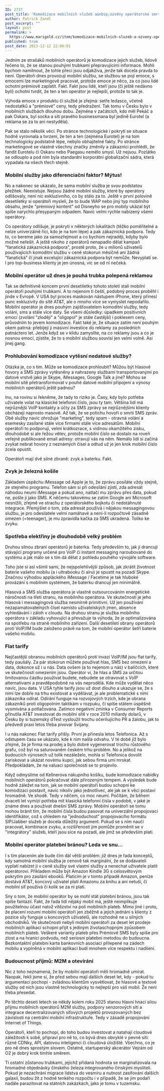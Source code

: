```yaml
---
ID: 2737
post_title: 'Komodizace mobilních služeb a&nbsp;ozvěny operátorské smrti'
author: Patrick Zandl
post_excerpt: ""
layout: post
permalink: >
  https://www.marigold.cz/item/komodizace-mobilnich-sluzeb-a-ozveny-operatorske-smrti
published: true
post_date: 2013-12-12 22:06:01
---
```

Jedním ze strašáků mobilních operátorů je komodizace jejich služeb, lidově řečeno to, že se stanou pouhými trubkami přepravujícími informace. Mohli bychom namítnout, že tohle přeci jsou odjakživa, jenže tak docela pravda to není. Operátoři dnes provozují mobilní službu, se službou se pojí emoce, s emocemi lze marketingově pracovat, protože emoce je něco, za co jsou lidé ochotni prémiově zaplatit. Fakt. Fakt jsou lidé, kteří jsou (či ještě nedávno byli) ochotni tvrdit, že ten a ten operátor je nejlepší, protože to tak je. <!--more-->

Výhoda emoce v produktu či službě je zřejmá: setře ledasco, včetně nedostatků a "prémiové" ceny, tedy předražení. Tak tomu v Česku bylo v mobilních službách dlouhou dobu. Zejména v začátcích, kdo měl Pekáč a pak Oskara, byl socka a sítí pravého businessmana byl jedině Eurotel (a reklama se za to ani nestyděla). 

Pak se stalo několik věcí. Po stránce technologické i pokrytí se situace hodně vyrovnala a tvrzení, že ten a ten (zejména Eurotel) je na tom technologicky podstatně lépe, nebylo obhajitelné fakty. Po stránce marketingové se vlastně všechny značky změnily a zákazníci prohlédli, že fandit Eurotelu či Oskaru nebo Paegasu nemělo smysl. Už nejsou. Pozlátko se odlouplo a pod ním byla standardní korporátní globalizační sádra, která vypadala na všech třech stejně.

<h3>Mobilní služby jako diferenciační faktor? Mýtus!</h3>

No a nakonec se ukázalo, že sama mobilní služba je svou podstatou přežitek. Neexistuje. Nejsou žádné mobilní služby, které by operátory odlišovaly, není nic exkluzivního, co by stálo za to. Ještě v první polovině desetiletky si operátoři mysleli, že to bude WAP nebo jiný typ mobilního obsahu, jenže "prémiový kontent" od Disneyho se pro mobily ukázal být spíše narychlo přesypaným odpadem. Navíc velmi rychle nabízený všemi operátory. 

Co operátory odlišuje, je pokrytí v některých lokalitách (těžko poměřitelné a nelze univerzálně říci, kdo je na tom lépe) a pak zákaznická podpora. Tedy to, co bereme jako za samozřejmost a co bychom nejraději, kdyby bylo možné neřešit.  A ještě nikoho z operátorů nenapadlo dělat kampaň "fanatická zákaznická podpora", prostě proto, že u milionů uživatelů používajících komoditní službu v ceně stokorun měsíčně ani žádná "fanatická" či jinak excelující zákaznická podpora být nemůže. Nevyplatí se. I pro top-business klienty je jen únosná, víc se od ní nečeká. 

<h3>Mobilní operátor už dnes je pouhá trubka polepená reklamou</h3>

Tak se definitivně koncem první desetiletky tohoto století stali mobilní operátoři pouhými trubkami. A to nejenom ti čeští, podobný proces proběhl i jinde v Evropě. V USA byl proces maskován nástupem iPhone, který přinesl punc exkluzivity do sítě AT&T, ale o mnoho více se vymyslet nepodařilo. Mobilní operátor je dnes pouhým zajišťovatelem komoditní služby, tedy volání, sms a stále více daty. Se všemi důsledky: úpadkem positivních emocí (zvolání "zloději" a "oligopol" je stále častější) i poklesem ceny, průvodním to jevem komodizace. Fakt také je, že situace zatím není pouhým okem patrná: přebíjejí ji masivní investice do reklamy za posledních patnáctero let. Jenže když se v klidu zamyslíte, na co reklamy jsou a co je nosnou emocí, zjistíte, že  to s mobilní službou souvisí jen velmi volně. Asi jinej gang. 

<h3>Prohlubování komodizace vytěsní nedatové služby?</h3>

Otázka je, co s tím. Může se komodizace prohloubit? Můžou být hlasové hovory a SMS zprávy vytěsněny a nahrazeny službami transportovanými po datové vrstvě jako je Skype, iMessages, Google Talk a jiné? Mohou se mobilní sítě přetransformovat v pouhé datové mobilní připojení a výnosy mobilních operátorů ještě padnou?

Inu, na rovinu si řekněme, že tady to riziko je. Časy, kdy bylo potřeba uživatele volat na klasické telefonní číslo, jsou ty tam. Většina lidí má nejrůznější VoIP kontakty a účty za SMS zprávy se nejrůznějšími klienty obcházejí naprosto masově. Až tak, že se potichu hovoří o smrti SMS zpráv. Obě služby navíc ohrožuje "marketing", tedy spam - otravná volání a esemesky zasílané stále více firmami stále více adresátům. Mobilní operátoři to podporují, velmi krátkozrace, s vidinou okamžitého zisku, dlouhodobě si ale řežou větev, protože mobilní číslo se dostalo na roveň veřejně publikované email adresy: otravují vás na něm. Nemálo lidí si začíná zvykat nebrat hovory z neznámých čísel a odtud už je jen krok mobilní číslo zcela opustit. 

Operátoři mají dvě silné zbraně: zvyk a baterku. Fakt. 

<h3>Zvyk je železná košile</h3>

Základem úspěchu iMessage od Apple je to, že zprávu posíláte vždy stejně, ze stejného programu. Telefon sám si při odesílání zjistí, zda adresát náhodou neumí iMessage a pokud ano, natlačí mu zprávu přes data, pokud ne, pošle ji jako SMS. K něčemu takovému se zatím Google ani Microsoft nesnížili, zřejmě ve strachu z operátorského bojkotu či nedotáhnuté integrace. Přemýšlet o tom, zda adresát používá i nějakou messagingovou službu, je pro odesilatele velmi namáhavé a není-li rozpočtově zásadně omezen (=teenager), je mu zpravidla kačka za SMS ukradená. Toliko ke zvyku. 

<h3>Spotřeba elektřiny je dlouhodobě velký problém</h3>

Druhou silnou zbraní operátorů je baterka. Tedy především to, jak ji drancují stávající programy určené pro VoIP či instant messaging naroubované do systému a jak málo se s tím dá dělat z pohledu pouhého vývojáře software. 

Toho jste si asi všimli sami, že nejspolehlivější způsob, jak zkrátit životnost baterie vašeho mobilu (a i ultrabooku či airu) je spustit na pozadí Skype. Značnou výhodou appláckého iMessage / Facetime je tak hluboké provázání s mobilním systémem, že baterku drancují jen minimálně.  

Hlasová a SMS služba operátora je vlastně outsourcováním energetické náročnosti na třetí stranu, na mobilního operátora. Ve skutečnosti je jeho hlasová i messagingová služba nesmírně primitivní. Už jen používání nezapamatovatelných čísel namísto uživatelských jmen, absence vyhledávání i záloh v cloudu.  Na druhou stranu je služba mobilního operátora v základu vyhovující a převažuje ta výhoda, že je optimalizována na spotřebu na straně mobilního zařízení. Další desetiletí obrany operátorů proti VoIP/IM bude založeno právě na tom, že mobilní operátor šetří baterie vašeho mobilu. 

<h3>Flat tarify</h3>

Nejčastější obranou mobilních operátorů proti invazi VoIP/IM jsou flat tarify, tedy paušály. Za pár stokorun můžete používat hlas, SMS bez omezení a data, dokonce už i u nás. Data ovšem (a to nejenom u nás) v balíčcích, které ve skutečnosti omezením jsou. Operátor ví, že hlas a SMS za určitou limitovanou částku používat budete, nebudete se otravovat s VoIP alternativami a pravděpodobně na vás neprodělá. Kde může vydělat něco navíc, jsou data. V USA tyhle tarify jsou už dost dlouho a ukazuje se, že s nimi lze dobře na trhu existovat a vydělávat, je ale problematické s nimi zákazníka odírat. Odírání funguje na rozvojových trzích, kde je obrana zákazníků proti oligopolním taktikám v rozpuku, či spíše státem úspěšně vysmívána a potlačována. Zatímco negativní zmínka v Consumer Reports přinutila AT&T investovat do mobilní sítě v roce 2010 miliardy dolarů, v Česku by si tuzemský dTest vysloužil trochu očerňujícího PR a žalobu, jak to předvedl praxi letos třeba pivovar Svijany.  

I u nás nakonec Flat tarify přišly. První je přinesla letos Telefonica. Až s odstupem času se ukázalo, kde k nim našla odvahu. V té době již bylo zřejmé, že je firma na prodej a bylo dobré vygenerovat trochu růstového grafu, což byl na saturovaném českém trhu problém. No a jelikož na budoucích výnosech už tolik nezáleželo, mohla si Telefonica dovolit zariskovat a ukázat novému kupci, jak sebou firma umí mrskat. Předpokládám, že na valuaci společnosti se to projevilo. 

Když odmyslíme od Kellnerova nákupního košíku, bude komodizace nabídky mobilních operátorů pokračovat dále přirozeným tempem. A výsledek bude hodně záležet na tom, jak se mobilní operátoři budou schopni ke komodizaci postavit, navíc nikoliv jako jednotlivec, ale jak se k věcí postaví hromadně. Ve shodě. Tedy v něčem, co moc neumí. Počítám, že během dvaceti let vymizí potřeba mít klasická telefonní čísla v podobě, v jaké je známe dnes a používat dnešní SMS zprávy. Mobilní operátoři se tomu mohou bránit tím, že mobilní čísla budou pasovat na univerzální propojovací identifikátor, což s ohledem na "jednoduchost" propojovacího formátu SIP/Jabber služeb je docela důležitý argument. Pokud se s ním naučí pracovat, kombinace zvyku, a rozšířenosti jim pomůže proměnit se v "integrátory" služeb, kteří jsou sice na pozadí, ale jimž se především platí. 

<h3>Mobilní operátor platební bránou? Leda ve snu...</h3>

I s tím placením ale bude čím dál větší problém: již dnes je řada konceptů, kdy samotná mobilní služba je cenově tak marginální, že se dodavateli vyplatí nabízet ji v ceně služby své vlastní služby a nenechat uživatele platit operátorovi.  Příkladem může být Amazon Kindle 3G s celosvětovým pokrytím pro zasílání ebooků. Platícím je v tomto případě Amazon, peníze dostává AT&T, koncový uživatel platí Amazonu za knihu a ani netuší, čí mobilní síť používá či kolik se za ni platí. 

Sny o tom, že mobilní operátor by se mohl stát platební bránou, jsou tak spíše fantazií. Fakt, že řada lidí nějaký mobil má, ještě neimplikuje použitelnou účast natož vítězství na poli mobilních plateb. Mimo jiné i proto, že placení rozumí mobilní operátoři jen zběžně a jejich jednání s klienty z pozice síly funguje u koncových uživatelů, ale rozhodně ne u silných obchodníků. Ve skutečnosti nebyli mobilní operátoři za deset let prodeje mobilních aplikací schopni přijít s jediným životaschopným způsobem mobilních plateb. Veškeré varianty plateb přes Prémiové SMS byly spíše pro zlost a na hranici podvodu, než seriosní platební metodou do budoucna. Bezkontaktní platební karta bankovních asociací přilepené na zádech mobilu a vyplněná v mobilní aplikaci budí mnohem více respektu i nadšení. 

<h3>Budoucnost příjmů: M2M a otevírání</h3>

Nic z toho neznamená, že by mobilní operátoři měli hromadně umírat. Naopak, řekli jsme si, že před sebou mají dalších deset let, kdy - pokud tu argumentaci pochopí - zvládnou klientům vysvětlovat, že hlasové a textové služby od nich jsou vlastně technologicky to nejlepší pro váš mobil. Že není třeba přesedat. 

Po těchto deseti letech se někdy kolem roku 2025 stanou hlavní hnací silou příjmu mobilních operátorů M2M služby, podpory senzorových sítí a integrace decentralizovaných síťových projektů provozovaných bez závislosti na centrální mobilní infrastruktuře. Tedy v zásadě propojování Internet of Things.   

Operátoři, kteří to pochopí, do toho budou investovat a natahají cloudové záležitosti k sobě, připraví pro ně to, co bývá dnes obvyklé v pevné síti: různé CDNky, API, datovou inteligenci či cloudová úložiště. Všechno, co je pro ně dnes sprostým slovem. Ostatně, startuperský akcerátor Vejrám od O2 je dobrý krok tímhle směrem.

Ti ostatní zůstanou trubkami, jejichž přidaná hodnota se marginalizovala na hromadné objednávky čínského železa integrovaného čínskými mysliteli. Pokud je nezachrání migrace lidstva do vesmíru a nutnost zasíťování dalších galaxií, budou žít z hodně tenkého rozpočtu i v případě, že se jim podaří nadále parazitovat na státních zakázkách, jako je tomu v tuzemsku.